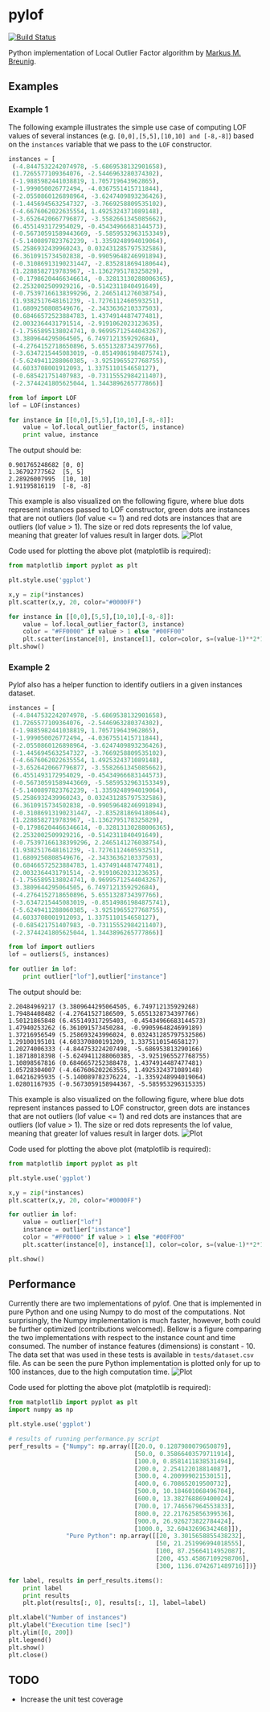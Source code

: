 pylof
=====
[![Build Status](https://travis-ci.org/damjankuznar/pylof.png?branch=master)](https://travis-ci.org/damjankuznar/pylof)

Python implementation of Local Outlier Factor algorithm by [Markus M. Breunig](http://www.dbs.ifi.lmu.de/Publikationen/Papers/LOF.pdf).

Examples
--------

### Example 1

The following example illustrates the simple use case of computing LOF values of several instances (e.g. `[0,0],[5,5],[10,10] and [-8,-8]`) based on the `instances` variable that we pass to the `LOF` constructor.
```python
instances = [
 (-4.8447532242074978, -5.6869538132901658),
 (1.7265577109364076, -2.5446963280374302),
 (-1.9885982441038819, 1.705719643962865),
 (-1.999050026772494, -4.0367551415711844),
 (-2.0550860126898964, -3.6247409893236426),
 (-1.4456945632547327, -3.7669258809535102),
 (-4.6676062022635554, 1.4925324371089148),
 (-3.6526420667796877, -3.5582661345085662),
 (6.4551493172954029, -0.45434966683144573),
 (-0.56730591589443669, -5.5859532963153349),
 (-5.1400897823762239, -1.3359248994019064),
 (5.2586932439960243, 0.032431285797532586),
 (6.3610915734502838, -0.99059648246991894),
 (-0.31086913190231447, -2.8352818694180644),
 (1.2288582719783967, -1.1362795178325829),
 (-0.17986204466346614, -0.32813130288006365),
 (2.2532002509929216, -0.5142311840491649),
 (-0.75397166138399296, 2.2465141276038754),
 (1.9382517648161239, -1.7276112460593251),
 (1.6809250808549676, -2.3433636210337503),
 (0.68466572523884783, 1.4374914487477481),
 (2.0032364431791514, -2.9191062023123635),
 (-1.7565895138024741, 0.96995712544043267),
 (3.3809644295064505, 6.7497121359292684),
 (-4.2764152718650896, 5.6551328734397766),
 (-3.6347215445083019, -0.85149861984875741),
 (-5.6249411288060385, -3.9251965527768755),
 (4.6033708001912093, 1.3375110154658127),
 (-0.685421751407983, -0.73115552984211407),
 (-2.3744241805625044, 1.3443896265777866)]

from lof import LOF
lof = LOF(instances)

for instance in [[0,0],[5,5],[10,10],[-8,-8]]:
    value = lof.local_outlier_factor(5, instance)
    print value, instance
```
The output should be:
```
0.901765248682 [0, 0]
1.36792777562  [5, 5]
2.28926007995  [10, 10]
1.91195816119  [-8, -8]
```
This example is also visualized on the following figure, where blue dots
represent instances passed to LOF constructor, green dots are instances that
are not outliers (lof value <= 1) and red dots are instances that are outliers
(lof value > 1). The size or red dots represents the lof value, meaning that
greater lof values result in larger dots.
![Plot](example1.png)

Code used for plotting the above plot (matplotlib is required):
```python
from matplotlib import pyplot as plt

plt.style.use('ggplot')

x,y = zip(*instances)
plt.scatter(x,y, 20, color="#0000FF")

for instance in [[0,0],[5,5],[10,10],[-8,-8]]:
    value = lof.local_outlier_factor(3, instance)
    color = "#FF0000" if value > 1 else "#00FF00"
    plt.scatter(instance[0], instance[1], color=color, s=(value-1)**2*10+20)
plt.show()
```

### Example 2
Pylof also has a helper function to identify outliers in a given instances dataset.
```python
instances = [
 (-4.8447532242074978, -5.6869538132901658),
 (1.7265577109364076, -2.5446963280374302),
 (-1.9885982441038819, 1.705719643962865),
 (-1.999050026772494, -4.0367551415711844),
 (-2.0550860126898964, -3.6247409893236426),
 (-1.4456945632547327, -3.7669258809535102),
 (-4.6676062022635554, 1.4925324371089148),
 (-3.6526420667796877, -3.5582661345085662),
 (6.4551493172954029, -0.45434966683144573),
 (-0.56730591589443669, -5.5859532963153349),
 (-5.1400897823762239, -1.3359248994019064),
 (5.2586932439960243, 0.032431285797532586),
 (6.3610915734502838, -0.99059648246991894),
 (-0.31086913190231447, -2.8352818694180644),
 (1.2288582719783967, -1.1362795178325829),
 (-0.17986204466346614, -0.32813130288006365),
 (2.2532002509929216, -0.5142311840491649),
 (-0.75397166138399296, 2.2465141276038754),
 (1.9382517648161239, -1.7276112460593251),
 (1.6809250808549676, -2.3433636210337503),
 (0.68466572523884783, 1.4374914487477481),
 (2.0032364431791514, -2.9191062023123635),
 (-1.7565895138024741, 0.96995712544043267),
 (3.3809644295064505, 6.7497121359292684),
 (-4.2764152718650896, 5.6551328734397766),
 (-3.6347215445083019, -0.85149861984875741),
 (-5.6249411288060385, -3.9251965527768755),
 (4.6033708001912093, 1.3375110154658127),
 (-0.685421751407983, -0.73115552984211407),
 (-2.3744241805625044, 1.3443896265777866)]

from lof import outliers
lof = outliers(5, instances)

for outlier in lof:
    print outlier["lof"],outlier["instance"]
```
The output should be:
```
2.20484969217 (3.3809644295064505, 6.749712135929268)
1.79484408482 (-4.27641527186509, 5.6551328734397766)
1.50121865848 (6.455149317295403, -0.45434966683144573)
1.47940253262 (6.361091573450284, -0.9905964824699189)
1.37216956549 (5.258693243996024, 0.032431285797532586)
1.29100195101 (4.603370800191209, 1.3375110154658127)
1.20274006333 (-4.844753224207498, -5.686953813290166)
1.18718018398 (-5.6249411288060385, -3.9251965527768755)
1.10898567816 (0.6846657252388478, 1.4374914487477481)
1.05728304007 (-4.667606202263555, 1.4925324371089148)
1.04216295935 (-5.140089782376224, -1.3359248994019064)
1.02801167935 (-0.5673059158944367, -5.585953296315335)
```
This example is also visualized on the following figure, where blue dots
represent instances passed to LOF constructor, green dots are instances that
are not outliers (lof value <= 1) and red dots are instances that are outliers
(lof value > 1). The size or red dots represents the lof value, meaning that
greater lof values result in larger dots.
![Plot](example2.png)

Code used for plotting the above plot (matplotlib is required):
```python
from matplotlib import pyplot as plt

plt.style.use('ggplot')

x,y = zip(*instances)
plt.scatter(x,y, 20, color="#0000FF")

for outlier in lof:
    value = outlier["lof"]
    instance = outlier["instance"]
    color = "#FF0000" if value > 1 else "#00FF00"
    plt.scatter(instance[0], instance[1], color=color, s=(value-1)**2*10+20)

plt.show()
```

Performance
-----------
Currently there are two implementations of pylof. One that is implemented in
pure Python and one using Numpy to do most of the computations. Not
surprisingly, the Numpy implementation is much faster, however, both could be
further optimized (contributions welcomed). Bellow is a figure comparing the
two implementations with respect to the instance count and time consumed. The
number of instance features (dimensions) is constant - 10. The data set that
was used in these tests is available in `tests/dataset.csv` file. As can be seen
the pure Python implementation is plotted only for up to 100 instances, due to
the high computation time.
![Plot](performance.png)

Code used for plotting the above plot (matplotlib is required):
```python
from matplotlib import pyplot as plt
import numpy as np

plt.style.use('ggplot')

# results of running performance.py script
perf_results = {"Numpy": np.array([[20.0, 0.1287980079650879],
                                   [50.0, 0.35866403579711914],
                                   [100.0, 0.8581411838531494],
                                   [200.0, 2.254122018814087],
                                   [300.0, 4.200999021530151],
                                   [400.0, 6.708652019500732],
                                   [500.0, 10.184601068496704],
                                   [600.0, 13.382768869400024],
                                   [700.0, 17.746567964553833],
                                   [800.0, 22.217625856399536],
                                   [900.0, 26.926273822784424],
                                   [1000.0, 32.60432696342468]]),
                "Pure Python": np.array([[20, 3.3015658855438232],
                                         [50, 21.251996994018555],
                                         [100, 87.25664114952087],
                                         [200, 453.45867109298706],
                                         [300, 1136.0742671489716]])}

for label, results in perf_results.items():
    print label
    print results
    plt.plot(results[:, 0], results[:, 1], label=label)

plt.xlabel("Number of instances")
plt.ylabel("Execution time [sec]")
plt.ylim([0, 200])
plt.legend()
plt.show()
plt.close()
```

TODO
-----
 * Increase the unit test coverage
